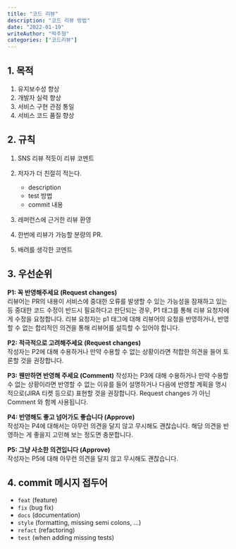 ```yaml
---
title: "코드 리뷰"
description: "코드 리뷰 방법"
date: "2022-01-19"
writeAuthor: "박주형"
categories: ["코드리뷰"]
---
```


## 1. 목적

1. 유지보수성 향상
2. 개발자 실력 향상
3. 서비스 구현 관점 통일
4. 서비스 코드 품질 향상

## 2. 규칙

1. SNS 리뷰 적듯이 리뷰 코멘트
2. 저자가 더 친절히 적는다.

   - description
   - test 방법
   - commit 내용

3. 레퍼런스에 근거한 리뷰 환영
4. 한번에 리뷰가 가능할 분량의 PR.
5. 배려를 생각한 코멘트

## 3. 우선순위

**P1: 꼭 반영해주세요 (Request changes)**  
리뷰어는 PR의 내용이 서비스에 중대한 오류를 발생할 수 있는 가능성을 잠재하고 있는 등 중대한 코드 수정이 반드시 필요하다고 판단되는 경우, P1 태그를 통해 리뷰 요청자에게 수정을 요청합니다. 리뷰 요청자는 p1 태그에 대해 리뷰어의 요청을 반영하거나, 반영할 수 없는 합리적인 의견을 통해 리뷰어를 설득할 수 있어야 합니다.

**P2: 적극적으로 고려해주세요 (Request changes)**  
 작성자는 P2에 대해 수용하거나 만약 수용할 수 없는 상황이라면 적합한 의견을 들어 토론할 것을 권장합니다.

**P3: 웬만하면 반영해 주세요 (Comment)**
작성자는 P3에 대해 수용하거나 만약 수용할 수 없는 상황이라면 반영할 수 없는 이유를 들어 설명하거나 다음에 반영할 계획을 명시적으로(JIRA 티켓 등으로) 표현할 것을 권장합니다. Request changes 가 아닌 Comment 와 함께 사용됩니다.

**P4: 반영해도 좋고 넘어가도 좋습니다 (Approve)**  
작성자는 P4에 대해서는 아무런 의견을 달지 않고 무시해도 괜찮습니다. 해당 의견을 반영하는 게 좋을지 고민해 보는 정도면 충분합니다.

**P5: 그냥 사소한 의견입니다 (Approve)**  
작성자는 P5에 대해 아무런 의견을 달지 않고 무시해도 괜찮습니다.

## 4. commit 메시지 접두어

- `feat` (feature)
- `fix` (bug fix)
- `docs` (documentation)
- `style` (formatting, missing semi colons, …)
- `refact` (refactoring)
- `test` (when adding missing tests)
